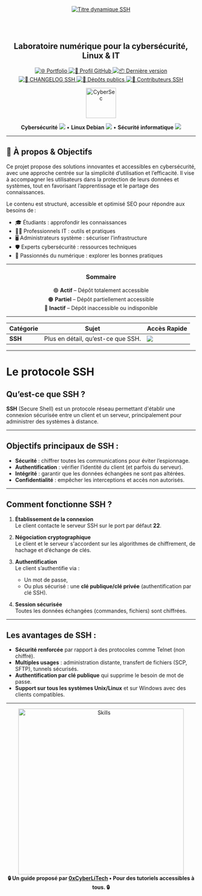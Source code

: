 <div align="center">

  <br></br>
  
  <a href="https://github.com/0xCyberLiTech">
    <img src="https://readme-typing-svg.herokuapp.com?font=JetBrains+Mono&size=50&duration=6000&pause=1000000000&color=FF0048&center=true&vCenter=true&width=1100&lines=%3ESSH_" alt="Titre dynamique SSH" />
  </a>
  
  <br></br>
  
  <h2>Laboratoire numérique pour la cybersécurité, Linux & IT</h2>

  <p align="center">
    <a href="https://0xcyberlitech.github.io/">
      <img src="https://img.shields.io/badge/Portfolio-0xCyberLiTech-181717?logo=github&style=flat-square" alt="🌐 Portfolio" />
    </a>
    <a href="https://github.com/0xCyberLiTech">
      <img src="https://img.shields.io/badge/Profil-GitHub-181717?logo=github&style=flat-square" alt="🔗 Profil GitHub" />
    </a>
    <a href="https://github.com/0xCyberLiTech/SSH/releases/latest">
      <img src="https://img.shields.io/github/v/release/0xCyberLiTech/SSH?label=version&style=flat-square&color=blue" alt="📦 Dernière version" />
    </a>
    <a href="https://github.com/0xCyberLiTech/SSH/blob/main/CHANGELOG.md">
      <img src="https://img.shields.io/badge/📄%20Changelog-SSH-blue?style=flat-square" alt="📄 CHANGELOG SSH" />
    </a>
    <a href="https://github.com/0xCyberLiTech?tab=repositories">
      <img src="https://img.shields.io/badge/Dépôts-publics-blue?style=flat-square" alt="📂 Dépôts publics" />
    </a>
    <a href="https://github.com/0xCyberLiTech/SSH/graphs/contributors">
      <img src="https://img.shields.io/badge/👥%20Contributeurs-cliquez%20ici-007ec6?style=flat-square" alt="👥 Contributeurs SSH" />
    </a>
  </p>

</div>

<div align="center">
  <img src="https://img.icons8.com/fluency/96/000000/cyber-security.png" alt="CyberSec" width="80"/>
</div>

<div align="center">
  <p>
    <strong>Cybersécurité</strong> <img src="https://img.icons8.com/color/24/000000/lock--v1.png"/> • <strong>Linux Debian</strong> <img src="https://img.icons8.com/color/24/000000/linux.png"/> • <strong>Sécurité informatique</strong> <img src="https://img.icons8.com/color/24/000000/shield-security.png"/>
  </p>
</div>

---

## 🚀 À propos & Objectifs

Ce projet propose des solutions innovantes et accessibles en cybersécurité, avec une approche centrée sur la simplicité d’utilisation et l’efficacité. Il vise à accompagner les utilisateurs dans la protection de leurs données et systèmes, tout en favorisant l’apprentissage et le partage des connaissances.

Le contenu est structuré, accessible et optimisé SEO pour répondre aux besoins de :
- 🎓 Étudiants : approfondir les connaissances
- 👨‍💻 Professionnels IT : outils et pratiques
- 🖥️ Administrateurs système : sécuriser l’infrastructure
- 🛡️ Experts cybersécurité : ressources techniques
- 🚀 Passionnés du numérique : explorer les bonnes pratiques

---

<div align="center" style="margin-bottom: 10px;">

### **Sommaire**

🟢 **Actif** – Dépôt totalement accessible  
🟠 **Partiel** – Dépôt partiellement accessible  
🔴 **Inactif** – Dépôt inaccessible ou indisponible

</div>

---

<div align="center">

| Catégorie | Sujet                              | Accès Rapide                                                                                                                                                |
|-----------|------------------------------------|-------------------------------------------------------------------------------------------------------------------------------------------------------------|
| **SSH**   | Plus en détail, qu’est-ce que SSH. | [<img src="https://img.shields.io/badge/EXPLORER-4CAF50?style=for-the-badge&logo=github&logoColor=white">](SSH-INSTALLATION_CONFIGURATION_&_UTILISATION.md) |

</div>

---

# Le protocole SSH

## Qu’est-ce que SSH ?

**SSH** (Secure Shell) est un protocole réseau permettant d'établir une connexion sécurisée entre un client et un serveur, principalement pour administrer des systèmes à distance.

---

## Objectifs principaux de SSH :

- **Sécurité** : chiffrer toutes les communications pour éviter l’espionnage.
- **Authentification** : vérifier l’identité du client (et parfois du serveur).
- **Intégrité** : garantir que les données échangées ne sont pas altérées.
- **Confidentialité** : empêcher les interceptions et accès non autorisés.

---

## Comment fonctionne SSH ?

1. **Établissement de la connexion**  
   Le client contacte le serveur SSH sur le port par défaut **22**.

2. **Négociation cryptographique**  
   Le client et le serveur s'accordent sur les algorithmes de chiffrement, de hachage et d’échange de clés.

3. **Authentification**  
   Le client s’authentifie via :
   - Un mot de passe,
   - Ou plus sécurisé : une **clé publique/clé privée** (authentification par clé SSH).

4. **Session sécurisée**  
   Toutes les données échangées (commandes, fichiers) sont chiffrées.

---

## Les avantages de SSH :

- **Sécurité renforcée** par rapport à des protocoles comme Telnet (non chiffré).
- **Multiples usages** : administration distante, transfert de fichiers (SCP, SFTP), tunnels sécurisés.
- **Authentification par clé publique** qui supprime le besoin de mot de passe.
- **Support sur tous les systèmes Unix/Linux** et sur Windows avec des clients compatibles.

---

<div align="center">
  <a href="https://github.com/0xCyberLiTech" target="_blank" rel="noopener">
    <img src="https://skillicons.dev/icons?i=linux,debian,bash,docker,nginx,git,vim,python,markdown" alt="Skills" width="440">
  </a>
</div>

<div align="center">
  <b>🔒 Un guide proposé par <a href="https://github.com/0xCyberLiTech">0xCyberLiTech</a> • Pour des tutoriels accessibles à tous. 🔒</b>
</div>

